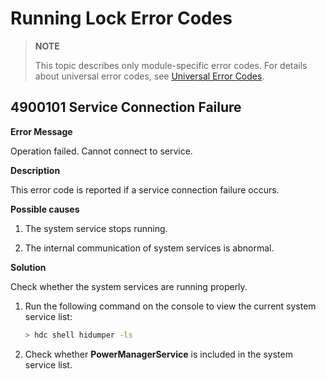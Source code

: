 # Running Lock Error Codes

> **NOTE**
>
> This topic describes only module-specific error codes. For details about universal error codes, see [Universal Error Codes](../errorcode-universal.md).

## 4900101 Service Connection Failure

**Error Message**

Operation failed. Cannot connect to service.

**Description**

This error code is reported if a service connection failure occurs.

**Possible causes**

1. The system service stops running.

2. The internal communication of system services is abnormal.

**Solution**

Check whether the system services are running properly.

1. Run the following command on the console to view the current system service list:

    ```bash
    > hdc shell hidumper -ls
    ```

2. Check whether **PowerManagerService** is included in the system service list.

